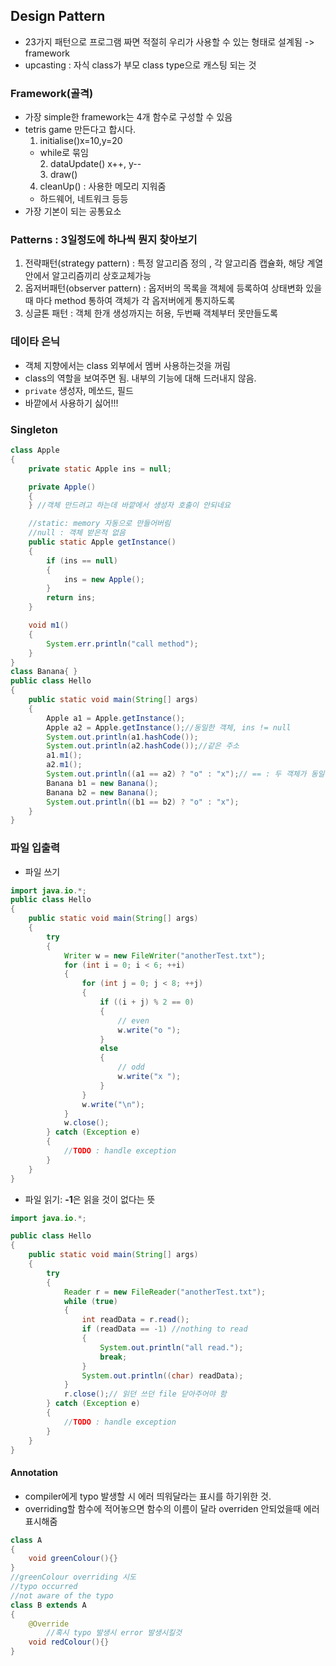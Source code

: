 ## Design Pattern
* 23가지 패턴으로 프로그램 짜면 적절히 우리가 사용할 수 있는 형태로 설계됨 -> framework
* upcasting : 자식 class가 부모 class type으로 캐스팅 되는 것

### Framework(골격)
  * 가장 simple한 framework는 4개 함수로 구성할 수 있음
  * tetris game 만든다고 합시다.
    1. initialise()x=10,y=20  
    * while로 묶임  
        2. dataUpdate() x++, y--  
        3. draw()
    4. cleanUp() : 사용한 메모리 지워줌  
    * 하드웨어, 네트워크 등등  
  * 가장 기본이 되는 공통요소 

### Patterns :  3일정도에 하나씩 뭔지 찾아보기
  1. 전략패턴(strategy pattern) : 특정 알고리즘 정의 , 각 알고리즘 캡슐화, 해당 계열안에서 알고리즘끼리 상호교체가능
  1. 옵저버패턴(observer pattern) : 옵저버의 목록을 객체에 등록하여 상태변화 있을때 마다 method 통하여 객체가 각 옵저버에게 통지하도록
  1. 싱글톤 패턴 : 객체 한개 생성까지는 허용, 두번째 객체부터 못만들도록


### 데이타 은닉 
* 객체 지향에서는 class 외부에서 멤버 사용하는것을 꺼림
* class의 역할을 보여주면 됨. 내부의 기능에 대해 드러내지 않음.
* `private` 생성자, 메쏘드, 필드
* 바깥에서 사용하기 싫어!!!


### Singleton
```java
class Apple
{
    private static Apple ins = null;

    private Apple()
    {
    } //객체 만드려고 하는데 바깥에서 생성자 호출이 안되네요

    //static: memory 자동으로 만들어버림
    //null : 객체 받은적 없음
    public static Apple getInstance()
    {
        if (ins == null)
        {
            ins = new Apple();
        }
        return ins;
    }

    void m1()
    {
        System.err.println("call method");
    }
}
class Banana{ }
public class Hello
{
    public static void main(String[] args)
    {
        Apple a1 = Apple.getInstance();
        Apple a2 = Apple.getInstance();//동일한 객체, ins != null
        System.out.println(a1.hashCode());
        System.out.println(a2.hashCode());//같은 주소
        a1.m1();
        a2.m1();
        System.out.println((a1 == a2) ? "o" : "x");// == : 두 객체가 동일한지 물어보는 것.
        Banana b1 = new Banana();
        Banana b2 = new Banana();
        System.out.println((b1 == b2) ? "o" : "x");
    }
}
```

### 파일 입출력
* 파일 쓰기
```java
import java.io.*;
public class Hello
{
    public static void main(String[] args)
    {
        try
        {
            Writer w = new FileWriter("anotherTest.txt");
            for (int i = 0; i < 6; ++i)
            {
                for (int j = 0; j < 8; ++j)
                {
                    if ((i + j) % 2 == 0)
                    {
                        // even
                        w.write("o ");
                    }
                    else
                    {
                        // odd
                        w.write("x ");
                    }
                }
                w.write("\n");
            }
            w.close();
        } catch (Exception e)
        {
            //TODO : handle exception
        }
    }
}
```
* 파일 읽기: **-1**은 읽을 것이 없다는 뜻
```java
import java.io.*;

public class Hello
{
    public static void main(String[] args)
    {
        try
        {
            Reader r = new FileReader("anotherTest.txt");
            while (true)
            {
                int readData = r.read();
                if (readData == -1) //nothing to read
                {
                    System.out.println("all read.");
                    break;
                }
                System.out.println((char) readData);
            }
            r.close();// 읽던 쓰던 file 닫아주어야 함
        } catch (Exception e)
        {
            //TODO : handle exception
        }
    }
}
```

#### Annotation
* compiler에게 typo 발생할 시 에러 띄워달라는 표시를 하기위한 것.
* overriding할 함수에 적어놓으면 함수의 이름이 달라 overriden 안되었을때 에러 표시해줌
```java
class A
{
    void greenColour(){}
}
//greenColour overriding 시도
//typo occurred
//not aware of the typo
class B extends A
{
    @Override
        //혹시 typo 발생시 error 발생시킬것
    void redColour(){}
}
```